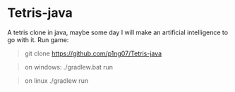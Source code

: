 # Tetris-java
A tetris clone in java, maybe some day I will make an artificial intelligence to go with it.
Run game:
> git clone https://github.com/p1ng07/Tetris-java

> on windows:
> ./gradlew.bat run

> on linux
> ./gradlew run
